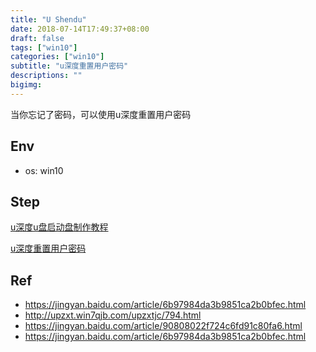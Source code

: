 ```yaml
---
title: "U Shendu"
date: 2018-07-14T17:49:37+08:00
draft: false
tags: ["win10"]
categories: ["win10"]
subtitle: "u深度重置用户密码"
descriptions: ""
bigimg:
---
```


当你忘记了密码，可以使用u深度重置用户密码

## Env

- os: win10

## Step

[u深度u盘启动盘制作教程](https://jingyan.baidu.com/article/6b97984da3b9851ca2b0bfec.html)

[u深度重置用户密码](http://upzxt.win7qjb.com/upzxtjc/794.html)


## Ref

- https://jingyan.baidu.com/article/6b97984da3b9851ca2b0bfec.html
- http://upzxt.win7qjb.com/upzxtjc/794.html
- https://jingyan.baidu.com/article/90808022f724c6fd91c80fa6.html
- https://jingyan.baidu.com/article/6b97984da3b9851ca2b0bfec.html
